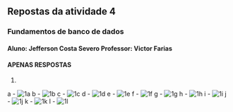 ## Repostas da atividade 4 
### Fundamentos de banco de dados
#### Aluno: Jefferson Costa Severo            Professor: Victor Farias
#### APENAS RESPOSTAS

1)
a -
![1a](https://user-images.githubusercontent.com/37408502/45714021-e2260180-bb66-11e8-9781-0276afb1d4ef.png)
b -
![1b](https://user-images.githubusercontent.com/37408502/45714054-f79b2b80-bb66-11e8-93bb-af819628137c.png)
c -
![1c](https://user-images.githubusercontent.com/37408502/45714089-100b4600-bb67-11e8-85b2-e746f6a7e815.png)
d -
![1d](https://user-images.githubusercontent.com/37408502/45714112-1d283500-bb67-11e8-8f2c-4b775db94298.png)
e -
![1e](https://user-images.githubusercontent.com/37408502/45714123-26190680-bb67-11e8-87dd-a9ae09bfa1be.png)
f -
![1f](https://user-images.githubusercontent.com/37408502/45714138-34672280-bb67-11e8-8992-a7324db6d4c6.png)
g -
![1g](https://user-images.githubusercontent.com/37408502/45714147-3cbf5d80-bb67-11e8-94fb-6bcd8a28ab0a.png)
h -
![1h](https://user-images.githubusercontent.com/37408502/45714166-4a74e300-bb67-11e8-9499-6618636a17b6.png)
i -
![1i](https://user-images.githubusercontent.com/37408502/45714183-5365b480-bb67-11e8-8701-fc4505703b92.png)
j -
![1j](https://user-images.githubusercontent.com/37408502/45714208-5c568600-bb67-11e8-9468-41a8fc38cbb4.png)
k -
![1k](https://user-images.githubusercontent.com/37408502/45714238-6a0c0b80-bb67-11e8-8473-14e651b8f9e5.png)
l -
![1l](https://user-images.githubusercontent.com/37408502/45714263-78f2be00-bb67-11e8-8704-6f0603dfff2d.png)

